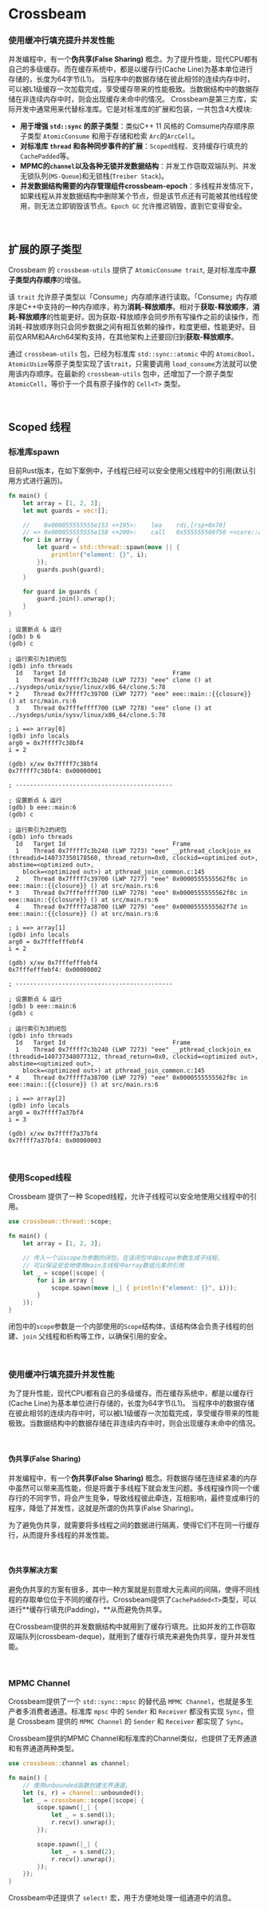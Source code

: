 # Crossbeam
### 使用缓冲行填充提升并发性能

并发编程中，有一个**伪共享(False Sharing)** 概念。为了提升性能，现代CPU都有自己的多级缓存。而在缓存系统中，都是以缓存行(Cache Line)为基本单位进行存储的，长度为64字节(L1)。 当程序中的数据存储在彼此相邻的连续内存中时，可以被L1级缓存一次加载完成，享受缓存带来的性能极致。当数据结构中的数据存储在非连续内存中时，则会出现缓存未命中的情况。
Crossbeam是第三方库，实际开发中通常用来代替标准库。它是对标准库的扩展和包装，一共包含4大模块:

* **用于增强 `std::sync` 的原子类型**：类似C++ 11 风格的 Comsume内存顺序原子类型 `AtomicConsume` 和用于存储和检索 `Arc`的`ArcCell`。
* **对标准库 `thread` 和各种同步事件的扩展**：`Scoped`线程、支持缓存行填充的 `CachePadded`等。
* **MPMC的`channel`以及各种无锁并发数据结构**：并发工作窃取双端队列、并发无锁队列(`MS-Queue`)和无锁栈(`Treiber Stack`)。
* **并发数据结构需要的内存管理组件crossbeam-epoch**：多线程并发情况下，如果线程从并发数据结构中删除某个节点，但是该节点还有可能被其他线程使用，则无法立即销毁该节点。`Epoch GC` 允许推迟销毁，直到它变得安全。

&nbsp;

## 扩展的原子类型

Crossbeam 的 `crossbeam-utils` 提供了 `AtomicConsume trait`, 是对标准库中**原子类型内存顺序**的增强。

该 `trait` 允许原子类型以「Consume」内存顺序进行读取。「Consume」内存顺序是C++中支持的一种内存顺序，称为**消耗-释放顺序**。相对于**获取-释放顺序**，**消耗-释放顺序**的性能更好。因为获取-释放顺序会同步所有写操作之前的读操作，而消耗-释放顺序则只会同步数据之间有相互依赖的操作，粒度更细，性能更好。目前仅ARM和AArch64架构支持，在其他架构上还要回归到**获取-释放顺序**。

通过 `crossbeam-utils` 包，已经为标准库 `std::sync::atomic` 中的 `AtomicBool`、`AtomicUsize`等原子类型实现了该`trait`，只需要调用 `load_consume`方法就可以使用该内存顺序。在最新的 `crossbeam-utils` 包中，还增加了一个原子类型 `AtomicCell`，等价于一个具有原子操作的 `Cell<T>` 类型。

&nbsp;

## Scoped 线程

### 标准库spawn

目前Rust版本，在如下案例中，子线程已经可以安全使用父线程中的引用(默认引用方式进行遍历)。

```rust
fn main() {
    let array = [1, 2, 3];
    let mut guards = vec![];

    //    0x000055555555e153 <+195>:	lea    rdi,[rsp+0x70]
    // => 0x000055555555e158 <+200>:	call   0x555555560f50 <<core::array::iter::IntoIter<T,_> as core::iter::traits::iterator::Iterator>::next> 
    for i in array {
        let guard = std::thread::spawn(move || {
            println!("element: {}", i);
        });
        guards.push(guard);
    }

    for guard in guards {
        guard.join().unwrap();
    }
}
```

```x86asm
; 设置断点 & 运行
(gdb) b 6
(gdb) c

; 运行索引为1的闭包
(gdb) info threads
  Id   Target Id                              Frame
  1    Thread 0x7ffff7c3b240 (LWP 7273) "eee" clone () at ../sysdeps/unix/sysv/linux/x86_64/clone.S:78
* 2    Thread 0x7ffff7c39700 (LWP 7277) "eee" eee::main::{{closure}} () at src/main.rs:6
  3    Thread 0x7fffeffff700 (LWP 7278) "eee" clone () at ../sysdeps/unix/sysv/linux/x86_64/clone.S:78

; i ==> array[0]
(gdb) info locals
arg0 = 0x7ffff7c38bf4
i = 2

(gdb) x/xw 0x7ffff7c38bf4
0x7ffff7c38bf4: 0x00000001

; --------------------------------------------

; 设置断点 & 运行
(gdb) b eee::main:6
(gdb) c

; 运行索引为2的闭包
(gdb) info threads
  Id   Target Id                              Frame
  1    Thread 0x7ffff7c3b240 (LWP 7273) "eee" __pthread_clockjoin_ex (threadid=140737350178560, thread_return=0x0, clockid=<optimized out>, abstime=<optimized out>,
    block=<optimized out>) at pthread_join_common.c:145
  2    Thread 0x7ffff7c39700 (LWP 7277) "eee" 0x0000555555562f8c in eee::main::{{closure}} () at src/main.rs:6
* 3    Thread 0x7fffeffff700 (LWP 7278) "eee" 0x0000555555562f8c in eee::main::{{closure}} () at src/main.rs:6
  4    Thread 0x7ffff7a38700 (LWP 7279) "eee" 0x0000555555562f7d in eee::main::{{closure}} () at src/main.rs:6

; i ==> array[1]
(gdb) info locals
arg0 = 0x7fffefffebf4
i = 2

(gdb) x/xw 0x7fffefffebf4
0x7fffefffebf4: 0x00000002

; --------------------------------------------

; 设置断点 & 运行
(gdb) b eee::main:6
(gdb) c

; 运行索引为3的闭包
(gdb) info threads
  Id   Target Id                              Frame
  1    Thread 0x7ffff7c3b240 (LWP 7273) "eee" __pthread_clockjoin_ex (threadid=140737348077312, thread_return=0x0, clockid=<optimized out>, abstime=<optimized out>,
    block=<optimized out>) at pthread_join_common.c:145
* 4    Thread 0x7ffff7a38700 (LWP 7279) "eee" 0x0000555555562f8c in eee::main::{{closure}} () at src/main.rs:6

; i ==> array[2]
(gdb) info locals
arg0 = 0x7ffff7a37bf4
i = 3

(gdb) x/xw 0x7ffff7a37bf4
0x7ffff7a37bf4: 0x00000003
```

&nbsp;

### 使用Scoped线程

Crossbeam 提供了一种 Scoped线程，允许子线程可以安全地使用父线程中的引用。

```rust
use crossbeam::thread::scope;

fn main() {
    let array = [1, 2, 3];

    // 传入一个以scope为参数的闭包，在该闭包中由scope参数生成子线程，
    // 可以保证安全地使用main主线程中array数组元素的引用
    let _ = scope(|scope| {
        for i in array {
            scope.spawn(move |_| { println!("element: {}", i)});
        }
    });
}
```

闭包中的`scope`参数是一个内部使用的`Scope`结构体，该结构体会负责子线程的创建、`join` 父线程和析构等工作，以确保引用的安全。

&nbsp;

### 使用缓冲行填充提升并发性能

为了提升性能，现代CPU都有自己的多级缓存。而在缓存系统中，都是以缓存行(Cache Line)为基本单位进行存储的，长度为64字节(L1)。 当程序中的数据存储在彼此相邻的连续内存中时，可以被L1级缓存一次加载完成，享受缓存带来的性能极致。当数据结构中的数据存储在非连续内存中时，则会出现缓存未命中的情况。

&nbsp;

#### 伪共享(False Sharing)

并发编程中，有一个**伪共享(False Sharing)** 概念。将数据存储在连续紧凑的内存中虽然可以带来高性能，但是将置于多线程下就会发生问题。多线程操作同一个缓存行的不同字节，将会产生竞争，导致线程彼此牵连，互相影响，最终变成串行的程序，降低了并发性，这就是所谓的伪共享(False Sharing)。

为了避免伪共享，就需要将多线程之间的数据进行隔离，使得它们不在同一行缓存行，从而提升多线程的并发性能。

&nbsp;

#### 伪共享解决方案

避免伪共享的方案有很多，其中一种方案就是刻意增大元素间的间隔，使得不同线程的存取单位位于不同的缓存行。Crossbeam提供了`CachePadded<T>`类型，可以进行**缓存行填充(Padding)，**从而避免伪共享。

在Crossbeam提供的并发数据结构中就用到了缓存行填充。比如并发的工作窃取双端队列(crossbeam-deque)，就用到了缓存行填充来避免伪共享，提升并发性能。

&nbsp;

### MPMC Channel

Crossbeam提供了一个 `std::sync::mpsc` 的替代品 `MPMC Channel`，也就是多生产者多消费者通道。标准库 `mpsc` 中的 `Sender` 和 `Receiver` 都没有实现 `Sync`，但是 Crossbeam 提供的 `MPMC Channel` 的 `Sender` 和 `Receiver` 都实现了 `Sync`。

Crossbeam提供的MPMC Channel和标准库的Channel类似，也提供了无界通道和有界通道两种类型。

```rust
use crossbeam::channel as channel;

fn main() {
    // 使用unbounded函数创建无界通道。
    let (s, r) = channel::unbounded();
    let _ = crossbeam::scope(|scope| {
        scope.spawn(|_| {
            let _ = s.send(1);
            r.recv().unwrap();
        });

        scope.spawn(|_| {
            let _ = s.send(2);
            r.recv().unwrap();
        });
    });
}
```

Crossbeam中还提供了 `select!` 宏，用于方便地处理一组通道中的消息。
